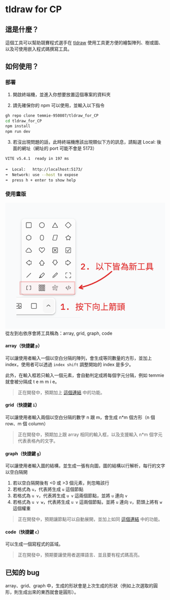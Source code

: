 # tldraw for CP

## 這是什麼？
這個工具可以幫助競賽程式選手在 [tldraw](https://www.tldraw.com/) 使用工具更方便的繪製陣列、樹或圖、以及可使用嵌入程式碼撰寫工具。

## 如何使用？
### 部署

1. 開啟終端機，並進入你想要放置這個專案的資料夾

2. 請先確保你的 npm 可以使用，並輸入以下指令
```sh
gh repo clone temmie-950807/tldraw_for_CP
cd tldraw_for_CP
npm install
npm run dev
```

3. 若沒出現問題的話，此時終端機應該出現類似下方的訊息，請點選 Local: 後面的網址（網址的 port 可能不會是 5173）
```sh
VITE v5.4.1  ready in 197 ms

➜  Local:   http://localhost:5173/
➜  Network: use --host to expose
➜  press h + enter to show help
```

### 使用畫版

![](./asset/demo.png)
從左到右依序會將工具稱為：array, grid, graph, code

#### array（快捷鍵 `p`）
可以讓使用者輸入一個以空白分隔的陣列，會生成等同數量的方形，並加上 index，使用者可以透過 `index shift` 調整開始的 index 是多少。

此外，在輸入框若只輸入一個元素，會自動判定成將每個字元分隔，例如 temmie 就會被分隔成 t e m m i e。

> 正在開發中，預期加上 [這個連結](https://tldraw.dev/examples/shapes/tools/layout-bindings) 中的功能。

#### grid（快捷鍵 `i`）
可以讓使用者輸入兩個以空白分隔的數字 n 跟 m，會生成 n*m 個方形（n 個 row、m 個 column）

> 正在開發中，預期加上跟 array 相同的輸入框，以及支援輸入 n*m 個字元代表表格內的文字。

#### graph（快捷鍵 `g`）
可以讓使用者輸入圖的結構，並生成一張有向圖，圖的結構以行解析，每行的文字以空白隔開

1. 若以空白隔開後有 <0 或 >3 個元素，則忽略該行
2. 若格式為 `u`，代表將生成 `u` 這個節點
3. 若格式為 `u v`，代表將生成 `u v` 這兩個節點，並將 `u` 連向 `v`
4. 若格式為 `u v w`，代表將生成 `u v` 這兩個節點，並將 `u` 連向 `v`，箭頭上將有 `w` 這個權重

> 正在開發中，預期讓節點可以自動展開，並加上如同 [這個連結](https://anacc22.github.io/another_graph_editor/) 中的功能。

#### code（快捷鍵 `c`）
可以生成一個寫程式的區域。

> 正在開發中，預期要讓使用者選擇語言、並且要有程式碼高亮。

## 已知的 bug
array、grid、graph 中，生成的形狀會是上次生成的形狀（例如上次選取的圓形，則生成出來的東西就會是圓形）。